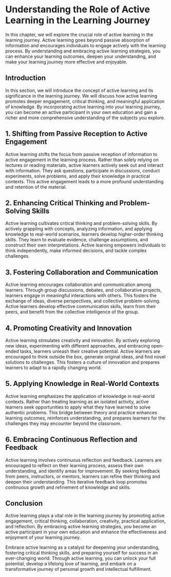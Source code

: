 Understanding the Role of Active Learning in the Learning Journey
==========================================================================

In this chapter, we will explore the crucial role of active learning in the learning journey. Active learning goes beyond passive absorption of information and encourages individuals to engage actively with the learning process. By understanding and embracing active learning strategies, you can enhance your learning outcomes, deepen your understanding, and make your learning journey more effective and enjoyable.

**Introduction**
----------------

In this section, we will introduce the concept of active learning and its significance in the learning journey. We will discuss how active learning promotes deeper engagement, critical thinking, and meaningful application of knowledge. By incorporating active learning into your learning journey, you can become an active participant in your own education and gain a richer and more comprehensive understanding of the subjects you explore.

**1. Shifting from Passive Reception to Active Engagement**
-----------------------------------------------------------

Active learning shifts the focus from passive reception of information to active engagement in the learning process. Rather than solely relying on lectures or reading materials, active learners actively seek out and interact with information. They ask questions, participate in discussions, conduct experiments, solve problems, and apply their knowledge in practical contexts. This active engagement leads to a more profound understanding and retention of the material.

**2. Enhancing Critical Thinking and Problem-Solving Skills**
-------------------------------------------------------------

Active learning cultivates critical thinking and problem-solving skills. By actively grappling with concepts, analyzing information, and applying knowledge to real-world scenarios, learners develop higher-order thinking skills. They learn to evaluate evidence, challenge assumptions, and construct their own interpretations. Active learning empowers individuals to think independently, make informed decisions, and tackle complex challenges.

**3. Fostering Collaboration and Communication**
------------------------------------------------

Active learning encourages collaboration and communication among learners. Through group discussions, debates, and collaborative projects, learners engage in meaningful interactions with others. This fosters the exchange of ideas, diverse perspectives, and collective problem-solving. Active learners develop effective communication skills, learn from their peers, and benefit from the collective intelligence of the group.

**4. Promoting Creativity and Innovation**
------------------------------------------

Active learning stimulates creativity and innovation. By actively exploring new ideas, experimenting with different approaches, and embracing open-ended tasks, learners unleash their creative potential. Active learners are encouraged to think outside the box, generate original ideas, and find novel solutions to challenges. This fosters a culture of innovation and prepares learners to adapt to a rapidly changing world.

**5. Applying Knowledge in Real-World Contexts**
------------------------------------------------

Active learning emphasizes the application of knowledge in real-world contexts. Rather than treating learning as an isolated activity, active learners seek opportunities to apply what they have learned to solve authentic problems. This bridge between theory and practice enhances learning outcomes, reinforces understanding, and prepares learners for the challenges they may encounter beyond the classroom.

**6. Embracing Continuous Reflection and Feedback**
---------------------------------------------------

Active learning involves continuous reflection and feedback. Learners are encouraged to reflect on their learning process, assess their own understanding, and identify areas for improvement. By seeking feedback from peers, instructors, or mentors, learners can refine their thinking and deepen their understanding. This iterative feedback loop promotes continuous growth and refinement of knowledge and skills.

**Conclusion**
--------------

Active learning plays a vital role in the learning journey by promoting active engagement, critical thinking, collaboration, creativity, practical application, and reflection. By embracing active learning strategies, you become an active participant in your own education and enhance the effectiveness and enjoyment of your learning journey.

Embrace active learning as a catalyst for deepening your understanding, fostering critical thinking skills, and preparing yourself for success in an ever-changing world. Through active learning, you can unlock your full potential, develop a lifelong love of learning, and embark on a transformative journey of personal growth and intellectual fulfillment.
